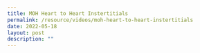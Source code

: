 ```yaml
---
title: MOH Heart to Heart Instertitials
permalink: /resource/videos/moh-heart-to-heart-instertitials
date: 2022-05-18
layout: post
description: ""
---
```

